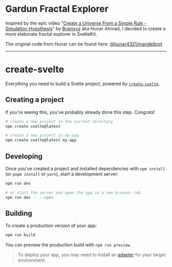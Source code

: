 # Gardun Fractal Explorer

Inspired by the epic video "[Create a Universe From a Simple Rule - Simulation Hypothesis](https://youtu.be/mzizK6ms-gY?si=MqeWq0y1i-F9Qqb0)" by [Brainxyz](https://www.youtube.com/@brainxyz) aka Hunar Ahmad, I decided to create a more elaborate fractal explorer in SvelteKit.

The original code from Hunar can be found here: [@hunar4321/mandelbrot](https://github.com/hunar4321/mandelbrot)

---

# create-svelte

Everything you need to build a Svelte project, powered by [`create-svelte`](https://github.com/sveltejs/kit/tree/master/packages/create-svelte).

## Creating a project

If you're seeing this, you've probably already done this step. Congrats!

```bash
# create a new project in the current directory
npm create svelte@latest

# create a new project in my-app
npm create svelte@latest my-app
```

## Developing

Once you've created a project and installed dependencies with `npm install` (or `pnpm install` or `yarn`), start a development server:

```bash
npm run dev

# or start the server and open the app in a new browser tab
npm run dev -- --open
```

## Building

To create a production version of your app:

```bash
npm run build
```

You can preview the production build with `npm run preview`.

> To deploy your app, you may need to install an [adapter](https://kit.svelte.dev/docs/adapters) for your target environment.
